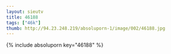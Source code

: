 ```yaml
--- 
layout: sieutv
title: 46188
tags: ["46k"]
thumb: http://94.23.248.219/absoluporn-1/image/002/46188.jpg
---
```

{% include absoluporn key="46188" %} 
